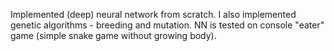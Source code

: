 
Implemented (deep) neural network from scratch. I also implemented genetic algorithms - breeding and mutation. 
NN is tested on console "eater" game (simple snake game without growing body).
